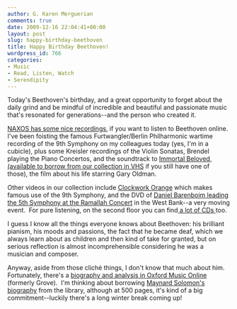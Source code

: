 ```yaml
---
author: G. Karen Merguerian
comments: true
date: 2009-12-16 22:04:41+00:00
layout: post
slug: happy-birthday-beethoven
title: Happy Birthday Beethoven!
wordpress_id: 766
categories:
- Music
- Read, Listen, Watch
- Serendipity
---
```


Today's Beethoven's birthday, and a great opportunity to forget about the daily grind and be mindful of incredible and beautiful and passionate music that's resonated for generations--and the person who created it.

[NAXOS has some nice recordings](http://www.lib.neu.edu/online_research/articles/terms_use_naxos), if you want to listen to Beethoven online.  I've been foisting the famous Furtwangler/Berlin Philharmonic wartime recording of the 9th Symphony on my colleagues today (yes, I'm in a cubicle), plus some Kreisler recordings of the Violin Sonatas, Brendel playing the Piano Concertos, and the soundtrack to [Immortal Beloved, (available to borrow from our collection in VHS](http://nucat.lib.neu.edu:80/record=b1518066~S13) if you still have one of those), the film about his life starring Gary Oldman.

Other videos in our collection include [Clockwork Orange](http://nucat.lib.neu.edu:80/record=b1712032~S13) which makes famous use of the 9th Symphony, and the DVD of [Daniel Barenboim leading the 5th Symphony at the Ramallah Concert](http://nucat.lib.neu.edu:80/record=b2169602~S9) in the West Bank--a very moving event.  For pure listening, on the second floor you can find[ a lot of CDs ](http://nucat.lib.neu.edu/search~S13/?searchtype=X&searcharg=beethoven&searchscope=9&sortdropdown=-&SORT=RZ&extended=1&SUBMIT=Search&searchlimits=&searchorigarg=Xbeethoven%26SORT%3DR)too.

I guess I know all the things everyone knows about Beethoven: his brilliant pianism, his moods and passions, the fact that he became deaf, which we always learn about as children and then kind of take for granted, but on serious reflection is almost incomprehensible considering he was a musician and composer.

Anyway, aside from those cliché things, I don't know that much about him.  Fortunately, there's a [biography and analysis in Oxford Music](http://0-www.oxfordmusiconline.com.ilsprod.lib.neu.edu/subscriber/article/grove/music/40026)[ Online](http://0-www.oxfordmusiconline.com.ilsprod.lib.neu.edu/subscriber/article/grove/music/40026) (formerly Grove).  I'm thinking about borrowing [Maynard Solomon's biography](http://nucat.lib.neu.edu:80/record=b1404735~S13) from the library, although at 500 pages, it's kind of a big commitment--luckily there's a long winter break coming up!
